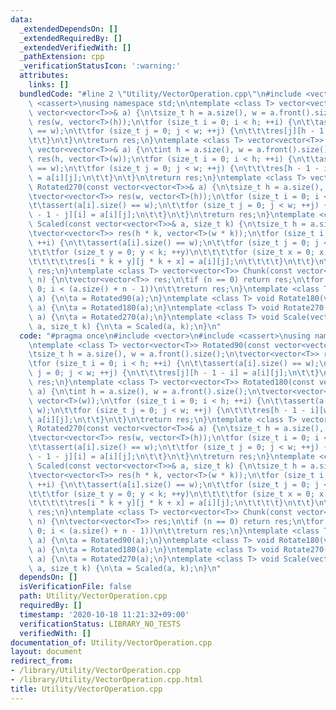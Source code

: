 ```yaml
---
data:
  _extendedDependsOn: []
  _extendedRequiredBy: []
  _extendedVerifiedWith: []
  _pathExtension: cpp
  _verificationStatusIcon: ':warning:'
  attributes:
    links: []
  bundledCode: "#line 2 \"Utility/VectorOperation.cpp\"\n#include <vector>\n#include\
    \ <cassert>\nusing namespace std;\n\ntemplate <class T> vector<vector<T>> Rotated90(const\
    \ vector<vector<T>>& a) {\n\tsize_t h = a.size(), w = a.front().size();\n\tvector<vector<T>>\
    \ res(w, vector<T>(h));\n\tfor (size_t i = 0; i < h; ++i) {\n\t\tassert(a[i].size()\
    \ == w);\n\t\tfor (size_t j = 0; j < w; ++j) {\n\t\t\tres[j][h - 1 - i] = a[i][j];\n\
    \t\t}\n\t}\n\treturn res;\n}\ntemplate <class T> vector<vector<T>> Rotated180(const\
    \ vector<vector<T>>& a) {\n\tint h = a.size(), w = a.front().size();\n\tvector<vector<T>>\
    \ res(h, vector<T>(w));\n\tfor (size_t i = 0; i < h; ++i) {\n\t\tassert(a[i].size()\
    \ == w);\n\t\tfor (size_t j = 0; j < w; ++j) {\n\t\t\tres[h - 1 - i][w - 1 - j]\
    \ = a[i][j];\n\t\t}\n\t}\n\treturn res;\n}\ntemplate <class T> vector<vector<T>>\
    \ Rotated270(const vector<vector<T>>& a) {\n\tsize_t h = a.size(), w = a.front().size();\n\
    \tvector<vector<T>> res(w, vector<T>(h));\n\tfor (size_t i = 0; i < h; ++i) {\n\
    \t\tassert(a[i].size() == w);\n\t\tfor (size_t j = 0; j < w; ++j) {\n\t\t\tres[w\
    \ - 1 - j][i] = a[i][j];\n\t\t}\n\t}\n\treturn res;\n}\ntemplate <class T> vector<vector<T>>\
    \ Scaled(const vector<vector<T>>& a, size_t k) {\n\tsize_t h = a.size(), w = a.front().size();\n\
    \tvector<vector<T>> res(h * k, vector<T>(w * k));\n\tfor (size_t i = 0; i < h;\
    \ ++i) {\n\t\tassert(a[i].size() == w);\n\t\tfor (size_t j = 0; j < w; ++j) {\n\
    \t\t\tfor (size_t y = 0; y < k; ++y)\n\t\t\t\tfor (size_t x = 0; x < k; ++x) {\n\
    \t\t\t\t\tres[i * k + y][j * k + x] = a[i][j];\n\t\t\t\t}\n\t\t}\n\t}\n\treturn\
    \ res;\n}\ntemplate <class T> vector<vector<T>> Chunk(const vector<T>& a, size_t\
    \ n) {\n\tvector<vector<T>> res;\n\tif (n == 0) return res;\n\tfor (size_t i =\
    \ 0; i < (a.size() + n - 1))\n\t\treturn res;\n}\ntemplate <class T> void Rotate90(vector<vector<T>>&\
    \ a) {\n\ta = Rotated90(a);\n}\ntemplate <class T> void Rotate180(vector<vector<T>>&\
    \ a) {\n\ta = Rotated180(a);\n}\ntemplate <class T> void Rotate270(vector<vector<T>>&\
    \ a) {\n\ta = Rotated270(a);\n}\ntemplate <class T> void Scale(vector<vector<T>>&\
    \ a, size_t k) {\n\ta = Scaled(a, k);\n}\n"
  code: "#pragma once\n#include <vector>\n#include <cassert>\nusing namespace std;\n\
    \ntemplate <class T> vector<vector<T>> Rotated90(const vector<vector<T>>& a) {\n\
    \tsize_t h = a.size(), w = a.front().size();\n\tvector<vector<T>> res(w, vector<T>(h));\n\
    \tfor (size_t i = 0; i < h; ++i) {\n\t\tassert(a[i].size() == w);\n\t\tfor (size_t\
    \ j = 0; j < w; ++j) {\n\t\t\tres[j][h - 1 - i] = a[i][j];\n\t\t}\n\t}\n\treturn\
    \ res;\n}\ntemplate <class T> vector<vector<T>> Rotated180(const vector<vector<T>>&\
    \ a) {\n\tint h = a.size(), w = a.front().size();\n\tvector<vector<T>> res(h,\
    \ vector<T>(w));\n\tfor (size_t i = 0; i < h; ++i) {\n\t\tassert(a[i].size() ==\
    \ w);\n\t\tfor (size_t j = 0; j < w; ++j) {\n\t\t\tres[h - 1 - i][w - 1 - j] =\
    \ a[i][j];\n\t\t}\n\t}\n\treturn res;\n}\ntemplate <class T> vector<vector<T>>\
    \ Rotated270(const vector<vector<T>>& a) {\n\tsize_t h = a.size(), w = a.front().size();\n\
    \tvector<vector<T>> res(w, vector<T>(h));\n\tfor (size_t i = 0; i < h; ++i) {\n\
    \t\tassert(a[i].size() == w);\n\t\tfor (size_t j = 0; j < w; ++j) {\n\t\t\tres[w\
    \ - 1 - j][i] = a[i][j];\n\t\t}\n\t}\n\treturn res;\n}\ntemplate <class T> vector<vector<T>>\
    \ Scaled(const vector<vector<T>>& a, size_t k) {\n\tsize_t h = a.size(), w = a.front().size();\n\
    \tvector<vector<T>> res(h * k, vector<T>(w * k));\n\tfor (size_t i = 0; i < h;\
    \ ++i) {\n\t\tassert(a[i].size() == w);\n\t\tfor (size_t j = 0; j < w; ++j) {\n\
    \t\t\tfor (size_t y = 0; y < k; ++y)\n\t\t\t\tfor (size_t x = 0; x < k; ++x) {\n\
    \t\t\t\t\tres[i * k + y][j * k + x] = a[i][j];\n\t\t\t\t}\n\t\t}\n\t}\n\treturn\
    \ res;\n}\ntemplate <class T> vector<vector<T>> Chunk(const vector<T>& a, size_t\
    \ n) {\n\tvector<vector<T>> res;\n\tif (n == 0) return res;\n\tfor (size_t i =\
    \ 0; i < (a.size() + n - 1))\n\t\treturn res;\n}\ntemplate <class T> void Rotate90(vector<vector<T>>&\
    \ a) {\n\ta = Rotated90(a);\n}\ntemplate <class T> void Rotate180(vector<vector<T>>&\
    \ a) {\n\ta = Rotated180(a);\n}\ntemplate <class T> void Rotate270(vector<vector<T>>&\
    \ a) {\n\ta = Rotated270(a);\n}\ntemplate <class T> void Scale(vector<vector<T>>&\
    \ a, size_t k) {\n\ta = Scaled(a, k);\n}\n"
  dependsOn: []
  isVerificationFile: false
  path: Utility/VectorOperation.cpp
  requiredBy: []
  timestamp: '2020-10-18 11:21:32+09:00'
  verificationStatus: LIBRARY_NO_TESTS
  verifiedWith: []
documentation_of: Utility/VectorOperation.cpp
layout: document
redirect_from:
- /library/Utility/VectorOperation.cpp
- /library/Utility/VectorOperation.cpp.html
title: Utility/VectorOperation.cpp
---
```

